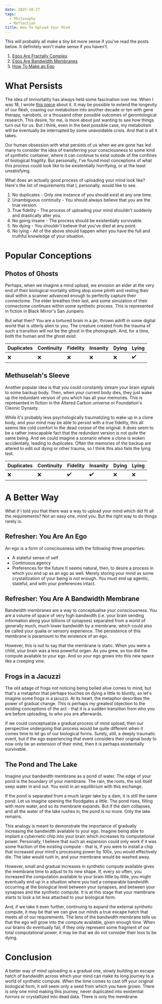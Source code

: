 ```yaml
---
date: 2025-10-27
tags:
  - Philosophy
  - Reflection
title: How To Upload Your Mind
---
```

This will probably all make a *tiny* bit more sense if you've read the posts below. It definitely won't make sense if you haven't.

1.  [Egos Are Fractally Complex](/egos-are-fractally-complex)
2.  [Egos Are Bandwidth Membranes](/egos-are-bandwidth-membranes)
3.  [How To Make an Ego](/how-to-make-an-ego)

# What Persists

The idea of immortality has always held some fascination over me. When I was 18, I wrote [this piece](/god-only-wise) about it. It may be possible to extend the longevity of our flesh, coaxing our metabolism into another decade or ten with gene therapy, nanobots, or a thousand other possible outcomes of gerontological research. This desire, for me, is more about just wanting to see how things turn out for us. But I think, even in the best possible case, my metabolism will be eventually be interrupted by some unavoidable crisis. And that is all it takes.

Our human obsession with what persists of us when we are gone has led many to consider the idea of transferring your consciousness to some kind of synthetic container, where it can continue to exist outside of the confines of biological fragility. But personally, I've found most conceptions of what this process could look like to be existentially horrifying, or at the least unsatisfying.

What does an actually good process of uploading your mind look like? Here's the list of requirements that I, personally, would like to see.

1. No duplicates - Only one instance of you should exist at any one time.
2. Unambiguous continuity - You should always believe that you are the true version.
3. True fidelity - The process of uploading your mind shouldn't suddenly and drastically alter you.
4. No going insane - The process should be existentially survivable.
5. No dying - You shouldn't believe that you've died at any point.
6. No lying - All of the above should happen when you have the full and truthful knowledge of your situation.

# Popular Conceptions
## Photos of Ghosts  

Perhaps, when we imagine a mind upload, we envision an elder at the very end of their biological mortality sitting atop some plinth and resting their skull within a scanner advanced enough to perfectly capture their connectome. The elder breathes their last, and some simulation of their connectome continues within some synthetic process. This is represented in fiction in Black Mirror's San Junipero.

But what then? You are a tortured brain in a jar, thrown adrift in some digital world that is utterly alien to you. The creature created from the trauma of such a transition will not be the ghost in the photograph. And, for a time, both the human and the ghost exist.

| Duplicates | Continuity | Fidelity | Insanity | Dying | Lying |
| ---------- | ---------- | -------- | -------- | ----- | ----- |
| ❌          | ❌          | ❌        | ❌        | ❌     | ✔️    |
## Methuselah's Sleeve  

Another popular idea is that you could constantly stream your brain signals to some backup body. Then, when your current body dies, they just wake up the redundant version of you which has all your memories. This is represented in fiction in the Altered Carbon universe or Foundation's Cleonic Dynasty.

While it's probably less psychologically traumatizing to wake up in a clone body, and your mind may be able to persist with a true fidelity, this all seems like cold comfort to the dead corpse of the original. It does seem to be a rather inescapable fact that the redundant version is not quite the same being. And we could imagine a scenario where a clone is woken accidentally, leading to duplicates. Often the memories of the backup are altered to edit out dying or other trauma, so I think this also fails the lying test.

| Duplicates | Continuity | Fidelity | Insanity | Dying | Lying |
| ---------- | ---------- | -------- | -------- | ----- | ----- |
| ❌          | ❌          | ✔️       | ✔️       | ❌     | ❌     
# A Better Way
  
What if I told you that there was a way to upload your mind which did fit all the requirements? Not an easy one, mind you. But the right way to do things rarely is.
## Refresher: You Are An Ego

An ego is a form of consciousness with the following three properties:
- A stateful sense of self
- Continuous agency
- Preferences for the future
It seems natural, then, to desire a process in which you end up as an ego as well. Merely storing your mind as some crystallization of your being is not enough. You must end up agentic, stateful, and with your preferences intact.
## Refresher: You Are A Bandwidth Membrane

Bandwidth membranes are a way to conceptualise your consciousness. You are a volume of space of very high bandwidth (i.e. your brain sending information along your billions of synapses) separated from a world of generally much, much lower bandwidth by a membrane, which could also be called your qualia or sensory experience. The persistence of this membrane is paramount to the existence of an ego.

However, this is not to say that the membrane is static. When you were a child, your brain was a less powerful organ. As you grew, so too did the compute available to your ego. And so your ego grows into this new space like a creeping vine.
## Frogs in a Jacuzzi

The old adage of frogs not noticing being boiled alive comes to mind, but that's a metaphor that perhaps touches on dying a little to bluntly, so let's imagine some frogs in a jacuzzi. At its heart, the metaphor describes the power of gradual change. This is perhaps my greatest objection to the existing conceptions of the act - that it is a sudden transition from who you are before uploading, to who you are afterwards.

If we could conceptualize a gradual process of mind upload, then our perspective undergoing that process would be quite different when it comes time to let go of our biological forms. Surely, still, a deeply traumatic event, but if the ego experiencing that event considers their original body to now only be an extension of their mind, then it is perhaps existentially survivable.
## The Pond and The Lake

Imagine your bandwidth membrane as a pond of water. The edge of your pond is the boundary of your membrane. The rain, the roots, the soil itself seep water in and out. You exist in an equilibrium with this exchange.

If the pond is separated from a much larger lake by a dam, it is still the same pond. Let us imagine opening the floodgates a little. The pond rises, filling with more water, and so its membrane expands. But if the dam collapses, and all the water of the lake rushes in, the pond is no more. Only the lake remains.

This analogy is meant to demonstrate the importance of gradually increasing the bandwidth available to your ego. Imagine being able to implant a cybernetic chip into your brain which increases its computational power. Personally, I believe that such an expansion could only work if it was some fraction of the existing compute - that is, if you were to install a chip that increased your mind's processing power by 100x, you would effectively die. The lake would rush in, and your membrane would be washed away.

However, small and gradual increases in synthetic compute available gives the membrane time to adjust to its new shape. If, every so often, you increased the computation available to your brain little by little, you might eventually end up in a situation where you had a comparable bandwidth occurring at the biological level between your synapses, and between your synapses and the synthetic compute. It is at this stage that your membrane starts to look a lot less attached to your biological form.

And, if we take it even further, continuing to expand the external synthetic compute, it may be that we can give our minds a true escape hatch that meets all of our requirements. The lens of the bandwidth membrane tells us that the ego will grow into the compute available, given enough time. When our brains do eventually fail, if they only represent some fragment of our total computational power, it may be that we do not consider their loss to be dying.

# Conclusion

A better way of mind uploading is a gradual one, slowly building an escape hatch of bandwidth across which your mind can make its long journey to a world of synthetic compute. When the time comes to cast off your original biological form, it will seem only a seed from which you have grown. There is only one mind making this journey, never duplicated into existential horrors or crystallized into dead data. There is only the membrane.